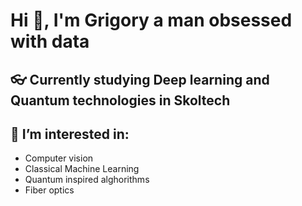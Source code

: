 # Hi 👋, I'm Grigory a man obsessed with data
## 👓 Currently studying Deep learning and Quantum technologies in Skoltech
## 🔭 I’m interested in:
- Computer vision
- Classical Machine Learning
- Quantum inspired alghorithms
- Fiber optics

